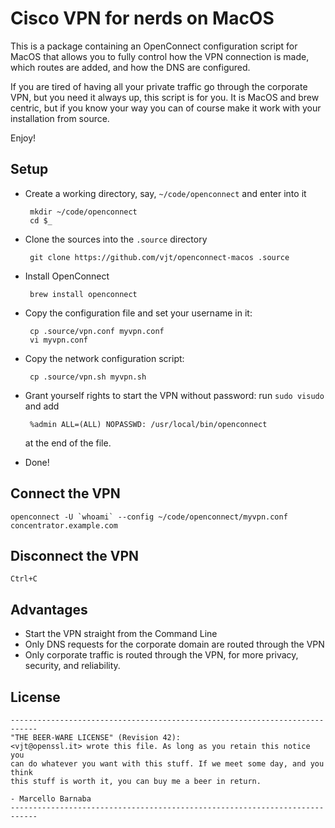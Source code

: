 # Cisco VPN for nerds on MacOS

This is a package containing an OpenConnect configuration script for MacOS
that allows you to fully control how the VPN connection is made, which routes
are added, and how the DNS are configured.

If you are tired of having all your private traffic go through the corporate
VPN, but you need it always up, this script is for you. It is MacOS and brew
centric, but if you know your way you can of course make it work with your
installation from source.

Enjoy!

## Setup

 * Create a working directory, say, `~/code/openconnect` and enter into it

        mkdir ~/code/openconnect
        cd $_

 * Clone the sources into the `.source` directory

        git clone https://github.com/vjt/openconnect-macos .source

 * Install OpenConnect

        brew install openconnect

 * Copy the configuration file and set your username in it:

        cp .source/vpn.conf myvpn.conf
        vi myvpn.conf

 * Copy the network configuration script:

        cp .source/vpn.sh myvpn.sh

 * Grant yourself rights to start the VPN without password: run `sudo visudo` and add

        %admin ALL=(ALL) NOPASSWD: /usr/local/bin/openconnect

   at the end of the file.

 * Done!

## Connect the VPN

    openconnect -U `whoami` --config ~/code/openconnect/myvpn.conf concentrator.example.com

## Disconnect the VPN

    Ctrl+C

## Advantages

 * Start the VPN straight from the Command Line
 * Only DNS requests for the corporate domain are routed through the VPN
 * Only corporate traffic is routed through the VPN, for more privacy, security, and reliability.

## License

    ----------------------------------------------------------------------------
    "THE BEER-WARE LICENSE" (Revision 42):
    <vjt@openssl.it> wrote this file. As long as you retain this notice you
    can do whatever you want with this stuff. If we meet some day, and you think
    this stuff is worth it, you can buy me a beer in return.

    - Marcello Barnaba
    ----------------------------------------------------------------------------

